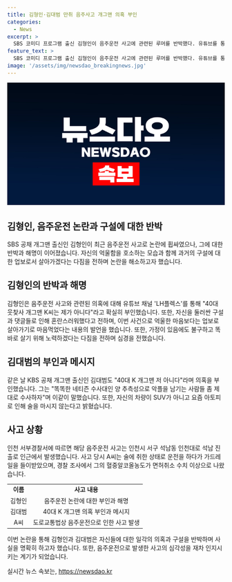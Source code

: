 ```yaml
---
title: 김형인·김대범 만취 음주사고 개그맨 의혹 부인
categories:
  - News
excerpt: >
  SBS 코미디 프로그램 출신 김형인이 음주운전 사고에 관련된 루머를 반박했다. 유튜브를 통해 가정이 있으며, 잘못된 소문에 고통받고 있다고 전했다. 또한, KBS 출신 김대범도 동일한 의혹을 부인하며 악플러들을 비난했다. 경찰은 음주운전 혐의로 40대 개그맨 A씨를 입건했으며, 사고로 인해 차량이 전복되었지만 A씨는 부상이 없었다. A씨의 혈중알코올농도는 면허취소 기준치를 넘어섰다고 전해졌다.
feature_text: >
  SBS 코미디 프로그램 출신 김형인이 음주운전 사고에 관련된 루머를 반박했다. 유튜브를 통해 가정이 있으며, 잘못된 소문에 고통받고 있다고 전했다. 또한, KBS 출신 김대범도 동일한 의혹을 부인하며 악플러들을 비난했다. 경찰은 음주운전 혐의로 40대 개그맨 A씨를 입건했으며, 사고로 인해 차량이 전복되었지만 A씨는 부상이 없었다. A씨의 혈중알코올농도는 면허취소 기준치를 넘어섰다고 전해졌다.
image: '/assets/img/newsdao_breakingnews.jpg'
---
```


<p><img src="/assets/img/newsdao_breakingnews.jpg" alt="implanttips 속보" /></p>

<h2>김형인, 음주운전 논란과 구설에 대한 반박</h2>

<p data-ke-size="size16">SBS 공채 개그맨 출신인 김형인이 최근 음주운전 사고로 논란에 휩싸였으나, 그에 대한 반박과 해명이 이어졌습니다. 자신의 억울함을 호소하는 모습과 함께 과거의 구설에 대한 업보로서 살아가겠다는 다짐을 전하며 논란을 해소하고자 했습니다.</p>

<h2>김형인의 반박과 해명</h2>

<p data-ke-size="size16">김형인은 음주운전 사고와 관련된 의혹에 대해 유튜브 채널 'LH플렉스'를 통해 "40대 웃찾사 개그맨 K씨는 제가 아니다"라고 확실히 부인했습니다. 또한, 자신을 둘러싼 구설과 댓글들로 인해 혼란스러워했다고 전하며, 이번 사건으로 억울한 마음보다는 업보로 살아가기로 마음먹었다는 내용의 발언을 했습니다. 또한, 가정이 있음에도 불구하고 똑바로 살기 위해 노력하겠다는 다짐을 전하며 심경을 전했습니다.</p>

<h2>김대범의 부인과 메시지</h2>

<p data-ke-size="size16">같은 날 KBS 공채 개그맨 출신인 김대범도 "40대 K 개그맨 저 아니다"라며 의혹을 부인했습니다. 그는 "똑똑한 네티즌 수사대인 양 추측성으로 악플을 남기는 사람들 좀 제대로 수사하자"며 이같이 말했습니다. 또한, 자신의 차량이 SUV가 아니고 요즘 아토피로 인해 술을 마시지 않는다고 밝혔습니다.</p>

<h2>사고 상황</h2>

<p data-ke-size="size16">인천 서부경찰서에 따르면 해당 음주운전 사고는 인천시 서구 석남동 인천대로 석남 진출로 인근에서 발생했습니다. 사고 당시 A씨는 술에 취한 상태로 운전을 하다가 가드레일을 들이받았으며, 경찰 조사에서 그의 혈중알코올농도가 면허취소 수치 이상으로 나왔습니다.</p>

<table>
  <tr>
    <td style="text-align: center; height: 17px;"><b>이름</b></td>
    <td style="text-align: center; height: 17px;"><b>사고 내용</b></td>
  </tr>
  <tr>
    <td style="text-align: center; height: 17px;">김형인</td>
    <td style="text-align: center; height: 17px;">음주운전 논란에 대한 부인과 해명</td>
  </tr>
  <tr>
    <td style="text-align: center; height: 17px;">김대범</td>
    <td style="text-align: center; height: 17px;">40대 K 개그맨 의혹 부인과 메시지</td>
  </tr>
  <tr>
    <td style="text-align: center; height: 17px;">A씨</td>
    <td style="text-align: center; height: 17px;">도로교통법상 음주운전으로 인한 사고 발생</td>
  </tr>
</table>

<p data-ke-size="size16">이번 논란을 통해 김형인과 김대범은 자신들에 대한 일각의 의혹과 구설을 반박하며 사실을 명확히 하고자 했습니다. 또한, 음주운전으로 발생한 사고의 심각성을 재차 인지시키는 계기가 되었습니다.</p>
실시간 뉴스 속보는, <a href="https://newsdao.kr" rel="dofollow">https://newsdao.kr</a>


